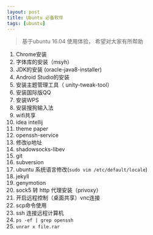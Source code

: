```yaml
---
layout: post
title: Ubuntu 必备软件
tags: [ubuntu]
---
```


> 基于ubuntu 16.04 使用体验， 希望对大家有所帮助

1. Chrome安装
2. 字体库的安装（msyh）
3. JDK的安装 (oracle-java8-installer)
4. Android Studio的安装
5. 安装主题管理工具（ unity-tweak-tool）
6. 安装国际版QQ
7. 安装WPS
8. 安装搜狗输入法
9. wifi共享
10. idea intellij
11. theme paper
12. openssh-service
13. 修改ip地址
14. shadowsocks-libev
15. git
16. subversion
17. ubuntu 系统语言修改(`sudo vim /etc/default/locale`)
18. jekyll
19. genymotion
20. sock5 转 http 代理安装（privoxy）
21. 开启远程控制（桌面共享）vnc连接
22. scp命令使用
23. ssh 连接远程计算机
24. `ps -ef | grep openssh`
25. `unrar x file.rar`





